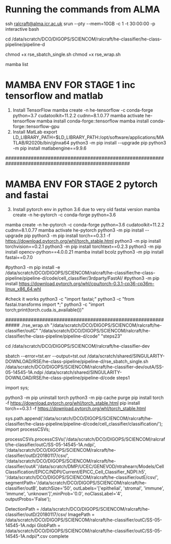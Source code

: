 # Running the commands from ALMA
ssh ralcraft@alma.icr.ac.uk
srun --pty --mem=10GB -c 1 -t 30:00:00 -p interactive bash

cd /data/scratch/DCO/DIGOPS/SCIENCOM/ralcraft/he-classifier/he-class-pipeline/pipeline-d

chmod +x rse_sbatch_single.sh
chmod +x rse_wrap.sh

mamba list

# MAMBA ENV FOR STAGE 1 inc tensorflow and matlab #####################################
1. Install TensorFlow
mamba create -n he-tensorflow -c conda-forge python=3.7 cudatoolkit=11.2.2 cudnn=8.1.0.77
mamba activate he-tensorflow
mamba install conda-forge::tensorflow
mamba install conda-forge::tensorflow-gpu
2. Install MatLab
export LD_LIBRARY_PATH=$LD_LIBRARY_PATH:/opt/software/applications/MATLAB/R2020b/bin/glnxa64
python3 -m pip install --upgrade pip
python3 -m pip install matlabengine==9.9.6

####################################################################################################

# MAMBA ENV FOR STAGE 2 pytorch and fastai #####################################
3. Install pytorch env in python 3.6 due to very old fastai version
mamba create -n he-pytorch -c conda-forge python=3.6
  
mamba create -n he-pytorch -c conda-forge python=3.6 cudatoolkit=11.2.2 cudnn=8.1.0.77
mamba activate he-pytorch
python3 -m pip install --upgrade pip
python3 -m pip install torch==0.3.1 -f https://download.pytorch.org/whl/torch_stable.html
python3 -m pip install torchvision==0.2.1
python3 -m pip install torchtext==0.2.3
python3 -m pip install opencv-python==4.0.0.21
mamba install bcolz
python3 -m pip install fastai==0.7.0

#python3 -m pip install -e /data/scratch/DCO/DIGOPS/SCIENCOM/ralcraft/he-classifier/he-class-pipeline/pipeline-d/code/cell_classifier/3rdparty/FastAI/
#python3 -m pip install https://download.pytorch.org/whl/cpu/torch-0.3.1-cp36-cp36m-linux_x86_64.whl

#check it works
python3 -c "import fastai;"
python3 -c "from fastai.transforms import *;"
python3 -c "import torch;print(torch.cuda.is_available())"


#############################################################
./rse_wrap.sh "/data/scratch/DCO/DIGOPS/SCIENCOM/ralcraft/he-classifier/outC" "/data/scratch/DCO/DIGOPS/SCIENCOM/ralcraft/he-classifier/he-class-pipeline/pipeline-d/code" "steps23"

cd /data/scratch/DCO/DIGOPS/SCIENCOM/ralcraft/he-classifier-dev

sbatch --error=tst.err --output=tst.out /data/scratch/shared/SINGULARITY-DOWNLOAD/RSE/he-class-pipeline/pipeline-d/rse_sbatch_single.sh /data/scratch/DCO/DIGOPS/SCIENCOM/ralcraft/he-classifier-dev/outA/SS-05-14545-1A.ndpi /data/scratch/shared/SINGULARITY-DOWNLOAD/RSE/he-class-pipeline/pipeline-d/code steps1


import sys; 

python3 -m pip uninstall torch
python3 -m pip cache purge
pip install torch -f https://download.pytorch.org/whl/torch_stable.html
pip install torch==0.3.1 -f https://download.pytorch.org/whl/torch_stable.html


sys.path.append('/data/scratch/DCO/DIGOPS/SCIENCOM/ralcraft/he-classifier/he-class-pipeline/pipeline-d/code/cell_classifier/classification/'); import processCSVs;


processCSVs.processCSVs('/data/scratch/DCO/DIGOPS/SCIENCOM/ralcraft/he-classifier/outC/SS-05-14545-1A.ndpi', '/data/scratch/DCO/DIGOPS/SCIENCOM/ralcraft/he-classifier/outD/20180117/csv/', '/data/scratch/DCO/DIGOPS/SCIENCOM/ralcraft/he-classifier/outA''/data/scratch/DMP/UCEC/GENEVOD/ntrahearn/Models/CellClassification/EPICC/NDPI/Current/EPICC_Cell_Classifier_NDPI.h5', '/data/scratch/DCO/DIGOPS/SCIENCOM/ralcraft/he-classifier/outE/csv/', segmentPath='/data/scratch/DCO/DIGOPS/SCIENCOM/ralcraft/he-classifier/outB', batchSize='50', outLabels='['epithelial', 'stromal', 'immune', 'immune', 'unknown']',minProb='0.0', noClassLabel='4', outputProbs='False');


DetectionPath = /data/scratch/DCO/DIGOPS/SCIENCOM/ralcraft/he-classifier/outD/20180117/csv/
ImagePath = /data/scratch/DCO/DIGOPS/SCIENCOM/ralcraft/he-classifier/outC/SS-05-14545-1A.ndpi
GlobPath = /data/scratch/DCO/DIGOPS/SCIENCOM/ralcraft/he-classifier/outC/SS-05-14545-1A.ndpi/*.csv
complete

      